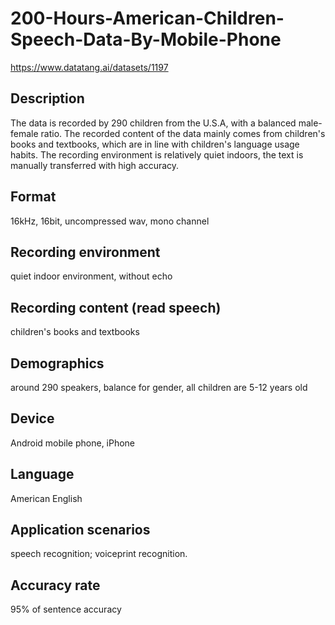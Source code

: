 # 200-Hours-American-Children-Speech-Data-By-Mobile-Phone
https://www.datatang.ai/datasets/1197

## Description
The data is recorded by 290 children from the U.S.A, with a balanced male-female ratio. The recorded content of the data mainly comes from children's books and textbooks, which are in line with children's language usage habits. The recording environment is relatively quiet indoors, the text is manually transferred with high accuracy.

## Format
16kHz, 16bit, uncompressed wav, mono channel

## Recording environment
quiet indoor environment, without echo

## Recording content (read speech)
children's books and textbooks

## Demographics
around 290 speakers, balance for gender, all children are 5-12 years old

## Device
Android mobile phone, iPhone

## Language
American English

## Application scenarios
speech recognition; voiceprint recognition.

## Accuracy rate
95% of sentence accuracy
